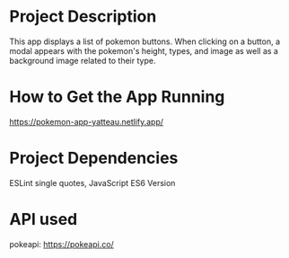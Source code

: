 # Project Description 
This app displays a list of pokemon buttons. When clicking on a button, a modal appears with the pokemon's height, types, and image as well as a background image related to their type.

# How to Get the App Running 
https://pokemon-app-yatteau.netlify.app/

# Project Dependencies
ESLint single quotes, JavaScript ES6 Version

# API used
pokeapi: https://pokeapi.co/
